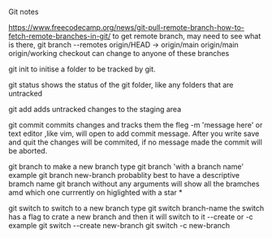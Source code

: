Git notes

https://www.freecodecamp.org/news/git-pull-remote-branch-how-to-fetch-remote-branches-in-git/
to get remote branch, may need to see what is there,
 git branch --remotes 
  origin/HEAD -> origin/main
  origin/main
  origin/working
checkout can change to anyone of these branches

git init
to initise a folder to be tracked by git.

git status
shows the status of the git folder, like any folders that are untracked

git add
adds untracked changes to the staging area

git commit
commits changes and tracks them
the fleg -m 'message here'
or text editor ,like vim, will open to add commit message.
After you write save and quit the changes will be commited, if no message made the commit will be aborted.

git branch
to make a new branch type git branch 'with a branch name' example
git branch new-branch
probablity best to have a descriptive bramch name
git branch without any arguments will show all the bramches amd which one currrently on higlighted with a star *

git switch
to switch to a new branch type git switch branch-name
the switch has a flag to crate a new branch and then it will switch to it --create or -c example
git switch --create new-branch
git switch -c new-branch